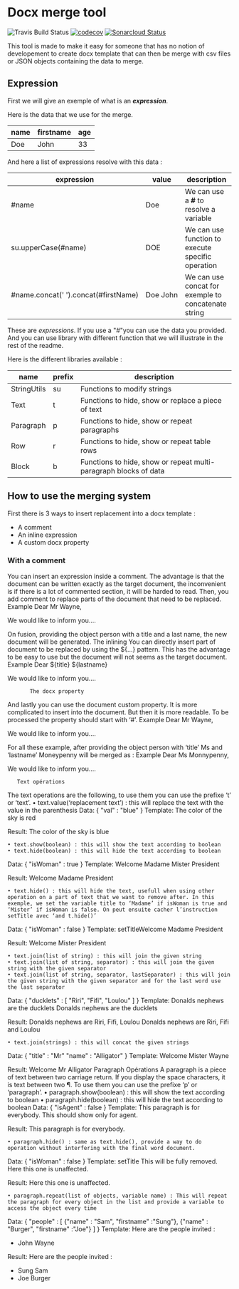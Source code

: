 # Docx merge tool


![Travis Build Status](https://api.travis-ci.org/shenuhan/dev.cooltools.docx.svg?branch=master)
[![codecov](https://codecov.io/gh/shenuhan/dev.cooltools.docx/branch/master/graph/badge.svg)](https://codecov.io/gh/shenuhan/dev.cooltools.docx)
[![Sonarcloud Status](https://sonarcloud.io/api/project_badges/measure?project=shenuhan_dev.cooltools.docx&metric=alert_status)](https://sonarcloud.io/dashboard?id=shenuhan_dev.cooltools.docx)

This tool is made to make it easy for someone that has no notion of developement to create docx template that can then be merge with csv files or JSON objects containing the data to merge.

## Expression
First we will give an exemple of what is an ***expression***.

Here is the data that we use for the merge.

| name  | firstname | age |
| ------------ | ------------ | ------------ |
| Doe| John | 33 |

And here a list of expressions resolve with this data :

| expression | value | description |
| ------------ | ------------ | ------------ |
| #name | Doe | We can use a **#** to resolve a variable |
| su.upperCase(#name) | DOE | We can use function to execute specific operation |
| #name.concat('&nbsp;').concat(#firstName) | Doe&nbsp;John | We can use concat for exemple to concatenate string |

These are *expressions*. If you use a "#"you can use the data you provided. And you can use library with different function that we will illustrate in the rest of the readme.

Here is the different libraries available :

| name  | prefix | description |
| ------------ | ------------ | ------------ |
| StringUtils| su | Functions to modify strings |
| Text| t | Functions to hide, show or replace a piece of text |
| Paragraph| p | Functions to hide, show or repeat paragraphs  |
| Row| r | Functions  to hide, show or repeat table rows  |
| Block| b | Functions  to hide, show or repeat multi-paragraph blocks of data |

## How to use the merging system
First there is 3 ways to insert replacement into a docx template :
* A comment
* An inline expression
* A custom docx property

### With a comment
You can insert an expression inside a comment. The advantage is that the document can be written exactly as the target document, the inconvenient is if there is a lot of commented section, it will be harded to read. Then, you add comment to replace parts of the document that need to be replaced. 
Example
Dear Mr Wayne,

We would like to inform you….

On fusion, providing the object person with a title and a last name, the new document will be generated.
           The inlining
You can directly insert part of document to be replaced by using the ${…} pattern. This has the advantage to be easy to use but the document will not seems as the target document.
Example
Dear ${title} ${lastname}

We would like to inform you….

           The docx property
And lastly you can use the document custom property. It is more complicated to insert into the document. But then it is more readable. To be processed the property should start with ‘#’.
Example
Dear Mr Wayne,

We would like to inform you….

For all these example, after providing the object person with ‘title’ Ms and ‘lastname’ Moneypenny will be merged as :
Example
Dear Ms Monnypenny,

We would like to inform you….

       Text opérations
The text operations are the following, to use them you can use the prefixe ‘t’ or ‘text’.
    • text.value(‘replacement text’) : this will replace the text with the value in the parenthesis
Data:
{
   "val" : "blue"
}
Template:
The color of the sky is red

Result:
The color of the sky is blue

    • text.show(boolean) : this will show the text according to boolean
    • text.hide(boolean) : this will hide the text according to boolean
Data:
{
   "isWoman" : true
}
Template:
Welcome Madame Mister President

Result:
Welcome Madame President

    • text.hide() : this will hide the text, usefull when using other operation on a part of text that we want to remove after. In this exemple, we set the variable title to ‘Madame’ if isWoman is true and ‘Mister’ if isWoman is false. On peut ensuite cacher l’instruction setTitle avec ‘and t.hide()’
Data:
{
   "isWoman" : false
}
Template:
setTitleWelcome Madame President

Result:
Welcome Mister President

    • text.join(list of string) : this will join the given string
    • text.join(list of string, separator) : this will join the given string with the given separator
    • text.join(list of string, separator, lastSeparator) : this will join the given string with the given separator and for the last word use the last separator
Data:
{
   "ducklets" : [
     "Riri", "Fifi", "Loulou"
   ]
}
Template:
Donalds nephews are the ducklets
Donalds nephews are the ducklets

Result:
Donalds nephews are Riri, Fifi, Loulou
Donalds nephews are Riri, Fifi and Loulou

    • text.join(strings) : this will concat the given strings
Data:
{
   "title" : "Mr"
   "name" : "Alligator"
}
Template:
Welcome Mister Wayne

Result:
Welcome Mr Alligator
       Paragraph Opérations
A paragraph is a piece of text between two carriage return. If you display the space characters, it is text between two ¶. To use them you can use the prefixe ‘p’ or ‘paragraph’.
    • paragraph.show(boolean) : this will show the text according to boolean
    • paragraph.hide(boolean) : this will hide the text according to boolean
Data:
{
   "isAgent" : false
}
Template:
This paragraph is for everybody.
This should show only for agent.

Result:
This paragraph is for everybody.

    • paragraph.hide() : same as text.hide(), provide a way to do operation without interfering with the final word document.
Data:
{
   "isWoman" : false
}
Template:
setTitle This will be fully removed.
Here this one is unaffected.

Result:
Here this one is unaffected.

    • paragraph.repeat(list of objects, variable name) : This will repeat the paragraph for every object in the list and provide a variable to access the object every time
Data:
{
   "people" : [
      {"name" : "Sam", "firstname" :"Sung"},
      {"name" : "Burger", "firstname" :"Joe"}
    ]
}
Template:
Here are the people invited :
- John Wayne

Result:
Here are the people invited :
- Sung Sam
- Joe Burger

